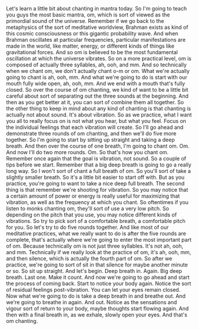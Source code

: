  Let's learn a little bit about chanting in mantra today. So I'm going to teach you guys the most basic mantra, om, which is sort of viewed as the primordial sound of the universe. Remember if we go back to the metaphysics of the sort of meditative worldview, Brahman exists as kind of this cosmic consciousness or this gigantic probability wave. And when Brahman oscillates at particular frequencies, particular manifestations are made in the world, like matter, energy, or different kinds of things like gravitational forces. And so om is believed to be the most fundamental oscillation at which the universe vibrates. So on a more practical level, om is composed of actually three syllables, ah, ooh, and mm. And so technically when we chant om, we don't actually chant o-m or om. What we're actually going to chant is ah, ooh, mm. And what we're going to do is start with our mouth fully wide open, ah, ooh, mm. And we end with a mouth that's fully closed. So over the course of om chanting, we kind of want to be a little bit careful about sort of separating out the three sounds at the beginning. And then as you get better at it, you can sort of combine them all together. So the other thing to keep in mind about any kind of chanting is that chanting is actually not about sound. It's about vibration. So as we practice, what I want you all to really focus on is not what you hear, but what you feel. Focus on the individual feelings that each vibration will create. So I'll go ahead and demonstrate three rounds of om chanting, and then we'll do five more together. So I'm going to start by sitting up straight and taking a deep breath. And then over the course of one breath, I'm going to chant om. Om. And now I'll do two more rounds. Om. So that's how you chant om. Remember once again that the goal is vibration, not sound. So a couple of tips before we start. Remember that a big deep breath is going to go a really long way. So I won't sort of chant a full breath of om. So you'll sort of take a slightly smaller breath. So it's a little bit easier to start off with. But as you practice, you're going to want to take a nice deep full breath. The second thing is that remember we're shooting for vibration. So you may notice that a certain amount of power or energy is really useful for maximizing that vibration, as well as the frequency at which you chant. So oftentimes if you listen to monks chanting om, they'll sort of use a very low pitch. So depending on the pitch that you use, you may notice different kinds of vibrations. So try to pick sort of a comfortable breath, a comfortable pitch for you. So let's try to do five rounds together. And like most of our meditative practices, what we really want to do is after the five rounds are complete, that's actually where we're going to enter the most important part of om. Because technically om is not just three syllables. It's not ah, ooh, and mm. Technically if we really look at the practice of om, it's ah, ooh, mm, and then silence, which is actually the fourth part of om. So after we practice, we're going to sort of sit in that silence for maybe another minute or so. So sit up straight. And let's begin. Deep breath in. Again. Big deep breath. Last one. Make it count. And now we're going to go ahead and start the process of coming back. Start to notice your body again. Notice the sort of residual feelings post-vibration. You can let your eyes remain closed. Now what we're going to do is take a deep breath in and breathe out. And we're going to breathe in again. And out. Notice as the sensations and vigour sort of return to your body, maybe thoughts start flowing again. And then with a final breath in, as we exhale, slowly open your eyes. And that's om chanting.